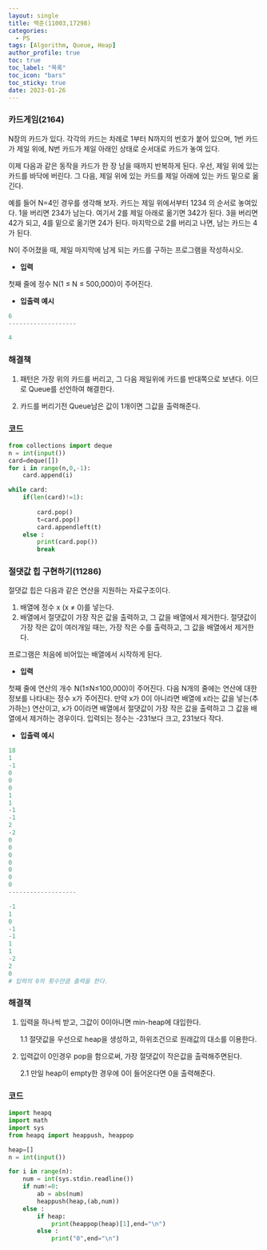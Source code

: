 ```yaml
---
layout: single
title: 백준(11003,17298)
categories:
  - PS
tags: [Algorithm, Queue, Heap]
author_profile: true
toc: true
toc_label: "목록"
toc_icon: "bars"
toc_sticky: true
date: 2023-01-26
---
```


### 카드게임(2164)

N장의 카드가 있다. 각각의 카드는 차례로 1부터 N까지의 번호가 붙어 있으며, 1번 카드가 제일 위에, N번 카드가 제일 아래인 상태로 순서대로 카드가 놓여 있다.

이제 다음과 같은 동작을 카드가 한 장 남을 때까지 반복하게 된다. 우선, 제일 위에 있는 카드를 바닥에 버린다. 그 다음, 제일 위에 있는 카드를 제일 아래에 있는 카드 밑으로 옮긴다.

예를 들어 N=4인 경우를 생각해 보자. 카드는 제일 위에서부터 1234 의 순서로 놓여있다. 1을 버리면 234가 남는다. 여기서 2를 제일 아래로 옮기면 342가 된다. 3을 버리면 42가 되고, 4를 밑으로 옮기면 24가 된다. 마지막으로 2를 버리고 나면, 남는 카드는 4가 된다.

N이 주어졌을 때, 제일 마지막에 남게 되는 카드를 구하는 프로그램을 작성하시오.

- **입력**

첫째 줄에 정수 N(1 ≤ N ≤ 500,000)이 주어진다.

- **입출력 예시**

```python
6
-------------------

4
```

### 해결책

1. 패턴은 가장 위의 카드를 버리고, 그 다음 제일위에 카드를 반대쪽으로 보낸다. 이므로 Queue를 선언하여 해결한다.

1. 카드를 버리기전 Queue남은 값이 1개이면 그값을 출력해준다.

### 코드

```python
from collections import deque
n = int(input())
card=deque([])
for i in range(n,0,-1):
    card.append(i)

while card:
    if(len(card)!=1):
        
        card.pop()
        t=card.pop()
        card.appendleft(t)
    else :
        print(card.pop())
        break
```

### 절댓값 힙 구현하기(11286)

절댓값 힙은 다음과 같은 연산을 지원하는 자료구조이다.

1. 배열에 정수 x (x ≠ 0)를 넣는다.
2. 배열에서 절댓값이 가장 작은 값을 출력하고, 그 값을 배열에서 제거한다. 절댓값이 가장 작은 값이 여러개일 때는, 가장 작은 수를 출력하고, 그 값을 배열에서 제거한다.

프로그램은 처음에 비어있는 배열에서 시작하게 된다.

- **입력**

첫째 줄에 연산의 개수 N(1≤N≤100,000)이 주어진다. 다음 N개의 줄에는 연산에 대한 정보를 나타내는 정수 x가 주어진다. 만약 x가 0이 아니라면 배열에 x라는 값을 넣는(추가하는) 연산이고, x가 0이라면 배열에서 절댓값이 가장 작은 값을 출력하고 그 값을 배열에서 제거하는 경우이다. 입력되는 정수는 -231보다 크고, 231보다 작다.

- **입출력 예시**

```python
18
1
-1
0
0
0
1
1
-1
-1
2
-2
0
0
0
0
0
0
0
-------------------

-1
1
0
-1
-1
1
1
-2
2
0
# 입력의 0의 횟수만큼 출력을 한다.
```

### 해결책

1. 입력을 하나씩 받고, 그값이 0이아니면 min-heap에 대입한다.
    
    1.1 절댓값을 우선으로 heap을 생성하고, 하위조건으로 원래값의 대소를 이용한다.
    
2. 입력값이 0인경우 pop을 함으로써, 가장 절댓값이 작은값을 출력해주면된다.
    
    2.1 만일 heap이 empty한 경우에 0이 들어온다면 0을 출력해준다.
    

### 코드

```python
import heapq
import math
import sys
from heapq import heappush, heappop

heap=[]
n = int(input())

for i in range(n):
    num = int(sys.stdin.readline())
    if num!=0:
        ab = abs(num)
        heappush(heap,(ab,num))
    else :
        if heap:
            print(heappop(heap)[1],end="\n")
        else :
            print("0",end="\n")
```